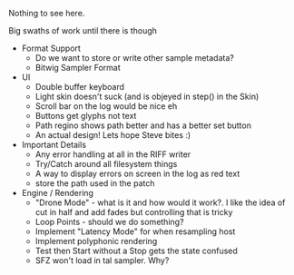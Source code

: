 Nothing to see here.

Big swaths of work until there is though

- Format Support
    - Do we want to store or write other sample metadata?
    - Bitwig Sampler Format
- UI
    - Double buffer keyboard
    - Light skin doesn't suck (and is objeyed in step() in the Skin)
    - Scroll bar on the log would be nice eh
    - Buttons get glyphs not text
    - Path regino shows path better and has a better set button
    - An actual design! Lets hope Steve bites :)
- Important Details
    - Any error handling at all in the RIFF writer
    - Try/Catch around all filesystem things
    - A way to display errors on screen in the log as red text
    - store the path used in the patch
- Engine / Rendering
    - "Drone Mode" - what is it and how would it work?. I like the idea of cut in
      half and add fades but controlling that is tricky
    - Loop Points - should we do something?
    - Implement "Latency Mode" for when resampling host
    - Implement polyphonic rendering
    - Test then Start without a Stop gets the state confused
    - SFZ won't load in tal sampler. Why?
